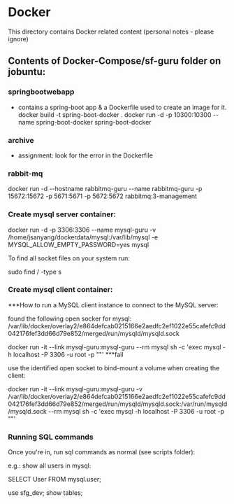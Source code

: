 # Docker
This directory contains Docker related content (personal notes - please ignore)

## Contents of Docker-Compose/sf-guru folder on jobuntu:
### springbootwebapp 
- contains a spring-boot app & a Dockerfile used to create an image for it.
docker build -t spring-boot-docker .
docker run -d -p 10300:10300 --name spring-boot-docker spring-boot-docker 

### archive
- assignment: look for the error in the Dockerfile 

### rabbit-mq
docker run -d --hostname rabbitmq-guru --name rabbitmq-guru -p 15672:15672 -p 5671:5671 -p 5672:5672 rabbitmq:3-management 


### Create mysql server container:
docker run -d -p 3306:3306 --name mysql-guru -v /home/jsanyang/dockerdata/mysql:/var/lib/mysql  -e  MYSQL_ALLOW_EMPTY_PASSWORD=yes mysql


To find all socket files on your system run:

sudo find / -type s


### Create mysql client container:
***How to run a MySQL client instance to connect to the MySQL server:

found the following open socker for mysql:
/var/lib/docker/overlay2/e864defcab0215166e2aedfc2ef1022e55cafefc9dd042176fef3dd66d79e852/merged/run/mysqld/mysqld.sock


docker run -it --link mysql-guru:mysql-guru --rm mysql sh -c 'exec mysql -h localhost -P 3306 -u root -p ""'  ***fail

use the identified open socket to bind-mount a volume when creating the client:

docker run -it --link mysql-guru:mysql-guru -v /var/lib/docker/overlay2/e864defcab0215166e2aedfc2ef1022e55cafefc9dd042176fef3dd66d79e852/merged/run/mysqld/mysqld.sock:/var/run/mysqld/mysqld.sock --rm mysql sh -c 'exec mysql -h localhost -P 3306 -u root -p ""'


### Running SQL commands
Once you're in, run sql commands as normal (see scripts folder):

e.g.: show all users in mysql:

SELECT User FROM mysql.user;

use sfg_dev;
show tables;




